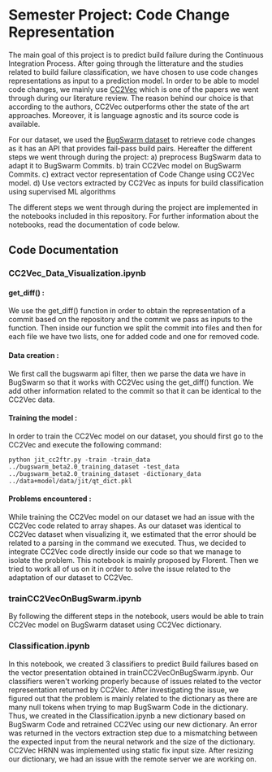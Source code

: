 # Semester Project: Code Change Representation #
The main goal of this project is to predict build failure during the Continuous Integration Process. After going through the litterature and the studies related to build failure classification, we have chosen to use code changes representations as input to a prediction model. In order to be able to model code changes, we mainly use [CC2Vec](https://arxiv.org/pdf/2003.05620.pdf) which is one of the papers we went through during our literature review. The reason behind our choice is that according to the authors, CC2Vec outperforms other the state of the art approaches. Moreover, it is language agnostic and its source code is available. 

For our dataset, we used the [BugSwarm dataset](http://www.bugswarm.org/docs/introduction/what-is-bugswarm/) to retrieve code changes as it has an API that provides fail-pass build pairs. 
Hereafter the different steps we went through during the project: 
a)	preprocess BugSwarm data to adapt it to BugSwarm Commits. 
b)	train CC2Vec model on BugSwarm Commits.
c)	extract vector representation of Code Change using CC2Vec model. 
d)	Use vectors extracted by CC2Vec as inputs for build classification using supervised ML algorithms

The different steps we went through during the project are implemented in the notebooks included in this repository. For further information about the notebooks, read the documentation of code below. 

## Code Documentation ## 

### CC2Vec_Data_Visualization.ipynb ### 

#### get_diff() : ####
We use the get_diff() function in order to obtain the representation of a commit based on the repository and the commit we pass as inputs to the function. Then inside our 
function we split the commit into files and then for each file we have two lists, one for added code and one for removed code. 

#### Data creation : ####
We  first call the bugswarm api filter, then we parse the data we have in BugSwarm so that it works with CC2Vec using the get_diff() function. We add other information related 
to the commit so that it can be identical to the CC2Vec data.

#### Training the model : #### 
In order to train the CC2Vec model on our dataset, you should first go to the CC2Vec and execute the following command: 

``python jit_cc2ftr.py -train -train_data ../bugswarm_beta2.0_training_dataset -test_data ../bugswarm_beta2.0_training_dataset -dictionary_data ../data+model/data/jit/qt_dict.pkl``

#### Problems encountered : #### 
While training the CC2Vec model on our dataset we had an issue with the CC2Vec code related to array shapes. As our dataset was identical to CC2Vec dataset when visualizing it,
we estimated that the error should be related to a parsing in the command we executed. Thus, we decided to integrate CC2Vec code directly inside our code so that we manage 
to isolate the problem. This notebook is mainly proposed by Florent. Then we tried to work all of us on it in order to solve the issue related to the adaptation of our dataset to CC2Vec. 

### trainCC2VecOnBugSwarm.ipynb ### 
By following the different steps in the notebook, users would be able to train CC2Vec model on BugSwarm dataset using CC2Vec dictionary. 

### Classification.ipynb ###
In this notebook, we created 3 classifiers to predict Build failures based on the vector presentation obtained in trainCC2VecOnBugSwarm.ipynb. 
Our classifiers weren't working properly because of issues related to the vector representation returned by CC2Vec. After investigating the issue, we figured out that the problem is mainly related to the dictionary as there are many null tokens when trying to map BugSwarm Code in the dictionary. 
Thus, we created in the Classification.ipynb a new dictionary based on BugSwarm Code and retrained CC2Vec using our new dictionary. 
An error was returned in the vectors extraction step due to a mismatching between the expected input from the neural network and the size of the dictionary. CC2Vec HRNN was implemented using static fix input size. After resizing our dictionary, we had an issue with the remote server we are working on.  
